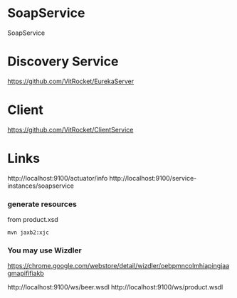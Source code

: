 # SoapService
SoapService

# Discovery Service
https://github.com/VitRocket/EurekaServer

# Client
https://github.com/VitRocket/ClientService

# Links
http://localhost:9100/actuator/info
http://localhost:9100/service-instances/soapservice



### generate resources
from product.xsd
```
mvn jaxb2:xjc
```


### You may use Wizdler
https://chrome.google.com/webstore/detail/wizdler/oebpmncolmhiapingjaagmapififiakb

http://localhost:9100/ws/beer.wsdl
http://localhost:9100/ws/product.wsdl

